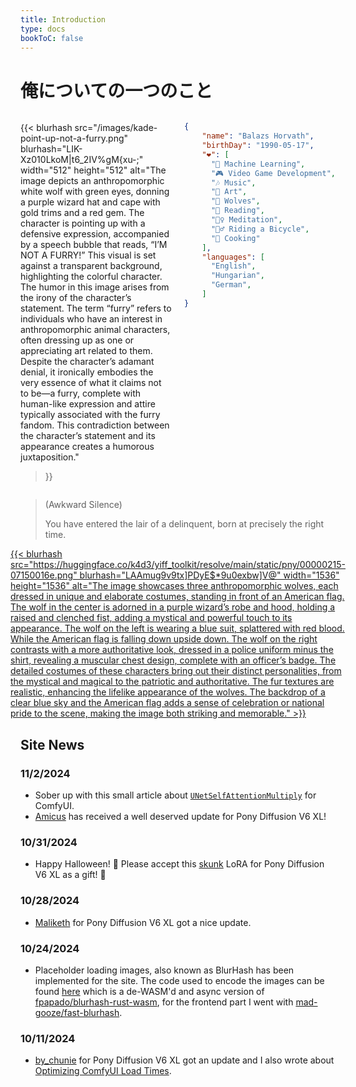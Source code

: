 ```yaml
---
title: Introduction
type: docs
bookToC: false
---
```


<!-- markdownlint-disable MD009 MD025 MD033 -->

# 俺についての一つのこと

<div style="display: flex; flex-wrap: wrap; justify-content: space-between;">
  <div style="flex: 1; margin-right: 10px;">

{{< blurhash
    src="/images/kade-point-up-not-a-furry.png"
    blurhash="LIK-Xz010LkoM|t6_2IV%gM{xu-;"
    width="512"
    height="512"
    alt="The image depicts an anthropomorphic white wolf with green eyes, donning a purple wizard hat and cape with gold trims and a red gem. The character is pointing up with a defensive expression, accompanied by a speech bubble that reads, “I’M NOT A FURRY!” This visual is set against a transparent background, highlighting the colorful character. The humor in this image arises from the irony of the character’s statement. The term “furry” refers to individuals who have an interest in anthropomorphic animal characters, often dressing up as one or appreciating art related to them. Despite the character’s adamant denial, it ironically embodies the very essence of what it claims not to be—a furry, complete with human-like expression and attire typically associated with the furry fandom. This contradiction between the character’s statement and its appearance creates a humorous juxtaposition."
>}}

  </div>
  <div style="flex: 1; margin-left: 10px;">

```json
{
    "name": "Balazs Horvath",
    "birthDay": "1990-05-17",
    "❤️": [
      "🧠 Machine Learning",
      "🎮 Video Game Development",
      "🎶 Music",
      "🎨 Art",
      "🐺 Wolves",
      "📖 Reading",
      "🧘‍♀️ Meditation",
      "🚴‍♂️ Riding a Bicycle",
      "🧁 Cooking"
    ],
    "languages": [
      "English",
      "Hungarian",
      "German",
    ]
}
```

  </div>
</div>

> (Awkward Silence)
> 
> You have entered the lair of a delinquent, born at precisely the right time.

<div id="quote-container"></div>

<script src="js/quotes.js"></script>

<div style="display: flex; justify-content: center;">
  <a href="https://cringe.live/docs/yiff_toolkit">
{{< blurhash
    src="https://huggingface.co/k4d3/yiff_toolkit/resolve/main/static/pny/00000215-07150016e.png"
    blurhash="LAAmug9v9tx]PDyE$*9u0exbw]V@"
    width="1536"
    height="1536"
    alt="The image showcases three anthropomorphic wolves, each dressed in unique and elaborate costumes, standing in front of an American flag. The wolf in the center is adorned in a purple wizard’s robe and hood, holding a raised and clenched fist, adding a mystical and powerful touch to its appearance. The wolf on the left is wearing a blue suit, splattered with red blood. While the American flag is falling down upside down. The wolf on the right contrasts with a more authoritative look, dressed in a police uniform minus the shirt, revealing a muscular chest design, complete with an officer’s badge. The detailed costumes of these characters bring out their distinct personalities, from the mystical and magical to the patriotic and authoritative. The fur textures are realistic, enhancing the lifelike appearance of the wolves. The backdrop of a clear blue sky and the American flag adds a sense of celebration or national pride to the scene, making the image both striking and memorable."
>}}
  </a>
</div>

## Site News

### 11/2/2024

- Sober up with this small article about [`UNetSelfAttentionMultiply`](/docs/yiff_toolkit/comfyui/UNetSelfAttentionMultiply/) for ComfyUI.
- [Amicus](/docs/yiff_toolkit/ponyxlv6_loras/characters/amicus/) has received a well deserved update for Pony Diffusion V6 XL!

### 10/31/2024

- Happy Halloween! 🎃 Please accept this [skunk](/docs/yiff_toolkit/ponyxlv6_loras/characters/skunk/) LoRA for Pony Diffusion V6 XL as a gift! 🦨

<!--
, and a new [wickerbeast](/docs/yiff_toolkit/ponyxlv6_loras/characters/wickerbeast/) LoRA has been added to the list for Pony!
-->

### 10/28/2024

- [Maliketh](/docs/yiff_toolkit/ponyxlv6_loras/characters/maliketh/) for Pony Diffusion V6 XL got a nice update.

### 10/24/2024

- Placeholder loading images, also known as BlurHash has been implemented for the site. The code used to encode the images can be found [here](https://github.com/ka-de/blurhash) which is a de-WASM'd and async version of [fpapado/blurhash-rust-wasm](https://github.com/fpapado/blurhash-rust-wasm), for the frontend part I went with [mad-gooze/fast-blurhash](https://github.com/mad-gooze/fast-blurhash).

### 10/11/2024

- [by_chunie](/docs/yiff_toolkit/ponyxlv6_loras/styles/by_chunie/) for Pony Diffusion V6 XL got an update and I also wrote about [Optimizing ComfyUI Load Times](/docs/yiff_toolkit/comfyui/Optimizing-ComfyUI-Load-Times/).
